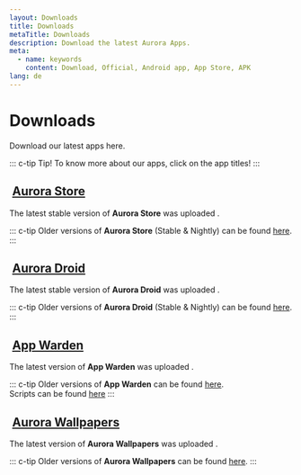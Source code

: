 ```yaml
---
layout: Downloads
title: Downloads
metaTitle: Downloads
description: Download the latest Aurora Apps.
meta:
  - name: keywords
    content: Download, Official, Android app, App Store, APK
lang: de
---
```


# Downloads <cloud-download-icon size="38px" color="#b071e3" />

Download our latest apps here.

::: c-tip Tip!
To know more about our apps, click on the app titles!
:::

## <img class="headerLogo" :src="$withBase('/icons/aurora_store.webp')"> [Aurora Store](/download/AuroraStore/)

The latest stable version of **Aurora Store** was uploaded <ReleaseDate store />.

<DownloadButtons storeStable storeNightly />

<AuroraChangelogs store />

::: c-tip
Older versions of **Aurora Store** (Stable & Nightly) can be found [here](https://goolag.store/AuroraStore/).
:::

## <img class="headerLogo" :src="$withBase('/icons/aurora_droid.webp')"> [Aurora Droid](/download/AuroraDroid/)

The latest stable version of **Aurora Droid** was uploaded <ReleaseDate droid />.

<DownloadButtons droidStable droidNightly />

<AuroraChangelogs droid />

::: c-tip
Older versions of **Aurora Droid** (Stable & Nightly) can be found [here](https://goolag.store/AuroraDroid/).
:::

## <img class="headerLogo" :src="$withBase('/icons/app_warden.webp')"> [App Warden](/download/AppWarden/)

The latest version of **App Warden** was uploaded <ReleaseDate warden />.

<DownloadButtons warden />

<AuroraChangelogs warden />

::: c-tip
Older versions of **App Warden** can be found [here](https://goolag.store/AppWarden/Stable/). \
Scripts can be found [here](https://goolag.store/AppWarden/Scripts/)
:::

## <img class="headerLogo" :src="$withBase('/icons/aurora_wallpapers.webp')"> [Aurora Wallpapers](/download/AuroraWallpapers/)

The latest version of **Aurora Wallpapers** was uploaded <ReleaseDate walls />.

<DownloadButtons walls />

<AuroraChangelogs walls />

::: c-tip
Older versions of **Aurora Wallpapers** can be found [here](https://goolag.store/Wallpapers/).
:::
